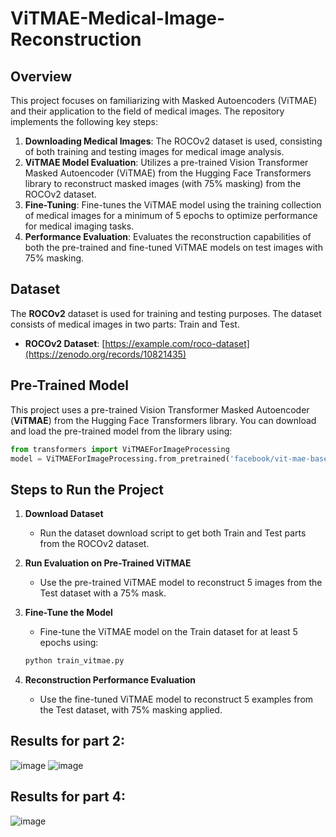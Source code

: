 # ViTMAE-Medical-Image-Reconstruction

## Overview
This project focuses on familiarizing with Masked Autoencoders (ViTMAE) and their application to the field of medical images. The repository implements the following key steps:

1. **Downloading Medical Images**: The ROCOv2 dataset is used, consisting of both training and testing images for medical image analysis. 
2. **ViTMAE Model Evaluation**: Utilizes a pre-trained Vision Transformer Masked Autoencoder (ViTMAE) from the Hugging Face Transformers library to reconstruct masked images (with 75% masking) from the ROCOv2 dataset.
3. **Fine-Tuning**: Fine-tunes the ViTMAE model using the training collection of medical images for a minimum of 5 epochs to optimize performance for medical imaging tasks.
4. **Performance Evaluation**: Evaluates the reconstruction capabilities of both the pre-trained and fine-tuned ViTMAE models on test images with 75% masking.

## Dataset
The **ROCOv2** dataset is used for training and testing purposes. The dataset consists of medical images in two parts: Train and Test. 
- **ROCOv2 Dataset**: [https://example.com/roco-dataset](https://zenodo.org/records/10821435)

## Pre-Trained Model
This project uses a pre-trained Vision Transformer Masked Autoencoder (**ViTMAE**) from the Hugging Face Transformers library. You can download and load the pre-trained model from the library using:

```python
from transformers import ViTMAEForImageProcessing
model = ViTMAEForImageProcessing.from_pretrained('facebook/vit-mae-base')
```

## Steps to Run the Project

1. **Download Dataset**
   - Run the dataset download script to get both Train and Test parts from the ROCOv2 dataset.

2. **Run Evaluation on Pre-Trained ViTMAE**
   - Use the pre-trained ViTMAE model to reconstruct 5 images from the Test dataset with a 75% mask.

3. **Fine-Tune the Model**
   - Fine-tune the ViTMAE model on the Train dataset for at least 5 epochs using:
   ```bash
   python train_vitmae.py
   ```

4. **Reconstruction Performance Evaluation**
   - Use the fine-tuned ViTMAE model to reconstruct 5 examples from the Test dataset, with 75% masking applied.

## Results for part 2:
![image](https://github.com/user-attachments/assets/c1fa066a-9200-4f41-a4a7-1a388d03d386)
![image](https://github.com/user-attachments/assets/f5dd4d7b-23d8-49db-a974-c5276ad21cb3)

## Results for part 4:
![image](https://github.com/user-attachments/assets/f59c573d-89f6-43b1-b418-85a32b3f44b4)


